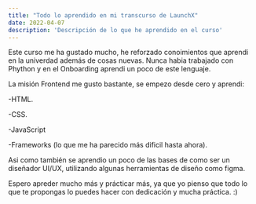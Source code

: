 ```yaml
---
title: "Todo lo aprendido en mi transcurso de LaunchX"
date: 2022-04-07
description: 'Descripción de lo que he aprendido en el curso'
---
```


Este curso me ha gustado mucho, he reforzado conoimientos que aprendi en la univerdad además de cosas nuevas.
Nunca habia trabajado con Phython y en el Onboarding aprendi un poco de este lenguaje.

La misión Frontend me gusto bastante, se empezo desde cero y aprendi:

-HTML.

-CSS.

-JavaScript

-Frameworks (lo que me ha parecido más dificil hasta ahora).

Asi como también se aprendio un poco de las bases de como ser un diseñador UI/UX, utilizando algunas herramientas de diseño como figma.

Espero apreder mucho más y prácticar más, ya que yo pienso que todo lo que te propongas lo puedes hacer con dedicación y mucha práctica. :)

